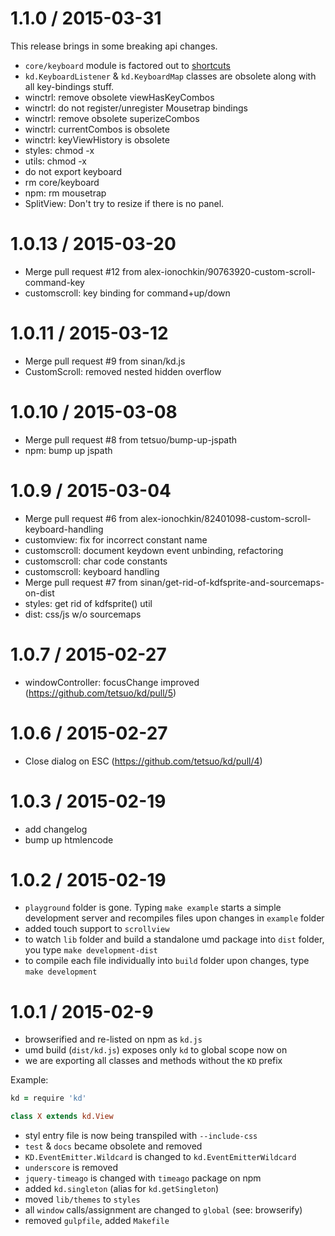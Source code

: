 
1.1.0 / 2015-03-31
==================

 This release brings in some breaking api changes.

 * `core/keyboard` module is factored out to [shortcuts](https://github.com/koding/shortcuts)
 * `kd.KeyboardListener` & `kd.KeyboardMap` classes are obsolete along with all key-bindings stuff.
 * winctrl: remove obsolete viewHasKeyCombos
 * winctrl: do not register/unregister Mousetrap bindings
 * winctrl: remove obsolete superizeCombos
 * winctrl: currentCombos is obsolete
 * winctrl: keyViewHistory is obsolete
 * styles: chmod -x
 * utils: chmod -x
 * do not export keyboard
 * rm core/keyboard
 * npm: rm mousetrap
 * SplitView: Don't try to resize if there is no panel.

1.0.13 / 2015-03-20
==================

 * Merge pull request #12 from alex-ionochkin/90763920-custom-scroll-command-key
 * customscroll: key binding for command+up/down

1.0.11 / 2015-03-12
==================

 * Merge pull request #9 from sinan/kd.js
 * CustomScroll: removed nested hidden overflow

1.0.10 / 2015-03-08
==================

 * Merge pull request #8 from tetsuo/bump-up-jspath
 * npm: bump up jspath

1.0.9 / 2015-03-04
==================

 * Merge pull request #6 from alex-ionochkin/82401098-custom-scroll-keyboard-handling
 * customview: fix for incorrect constant name
 * customscroll: document keydown event unbinding, refactoring
 * customscroll: char code constants
 * customscroll: keyboard handling
 * Merge pull request #7 from sinan/get-rid-of-kdfsprite-and-sourcemaps-on-dist
 * styles: get rid of kdfsprite() util
 * dist: css/js w/o sourcemaps

1.0.7 / 2015-02-27
==================

 * windowController: focusChange improved (https://github.com/tetsuo/kd/pull/5)

1.0.6 / 2015-02-27
==================

 * Close dialog on ESC (https://github.com/tetsuo/kd/pull/4)

1.0.3 / 2015-02-19
==================

 * add changelog
 * bump up htmlencode

1.0.2 / 2015-02-19
==================

* `playground` folder is gone. Typing `make example` starts a simple development server and recompiles files upon changes in `example` folder
* added touch support to `scrollview`
* to watch `lib` folder and build a standalone umd package into `dist` folder, you type `make development-dist`
* to compile each file individually into `build` folder upon changes, type `make development`

1.0.1 / 2015-02-9
==================

* browserified and re-listed on npm as `kd.js`
* umd build (`dist/kd.js`) exposes only `kd` to global scope now on
* we are exporting all classes and methods without the `KD` prefix

Example:

```coffeescript
kd = require 'kd'

class X extends kd.View
```

* styl entry file is now being transpiled with `--include-css`
* `test` & `docs` became obsolete and removed
* `KD.EventEmitter.Wildcard` is changed to `kd.EventEmitterWildcard`
* `underscore` is removed
* `jquery-timeago` is changed with `timeago` package on npm
* added `kd.singleton` (alias for `kd.getSingleton`)
* moved `lib/themes` to `styles`
* all `window` calls/assignment are changed to `global` (see: browserify)
* removed `gulpfile`, added `Makefile`
